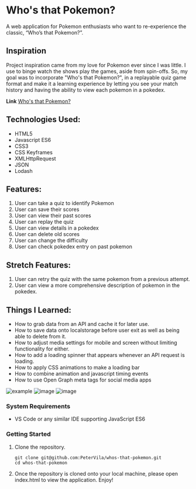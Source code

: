 # Who's that Pokemon?

A web application for Pokemon enthusiasts who want to re-experience the classic, “Who’s that Pokemon?”. <br />

## Inspiration
Project inspiration came from my love for Pokemon ever since I was little. I use to binge watch the shows play the games, aside from spin-offs. So, my goal was to incorporate "Who's that Pokemon?", in a replayable quiz game format and make it a learning experience by letting you see your match history and having the ability to view each pokemon in a pokedex. <br />

**Link**
[Who's that Pokemon?](https://petervila.github.io/whos-that-pokemon/)

## Technologies Used: 
* HTML5
* Javascript ES6
* CSS3
* CSS Keyframes
* XMLHttpRequest
* JSON
* Lodash

## Features: 
1. User can take a quiz to identify Pokemon
2. User can save their scores
3. User can view their past scores
4. User can replay the quiz
5. User can view details in a pokedex
6. User can delete old scores
7. User can change the difficulty
8. User can check pokedex entry on past pokemon

## Stretch Features:
1. User can retry the quiz with the same pokemon from a previous attempt.
2. User can view a more comprehensive description of pokemon in the pokedex.

## Things I Learned: 
* How to grab data from an API and cache it for later use.
* How to save data onto localstorage before user exit as well as being able to delete from it.
* How to adjust media settings for mobile and screen without limiting functionality for either.
* How to add a loading spinner that appears whenever an API request is loading.
* How to apply CSS animations to make a loading bar
* How to combine animation and javascript timing events
* How to use Open Graph meta tags for social media apps

![example](https://user-images.githubusercontent.com/42393951/142511431-84a49118-76af-4b3c-a095-2de155ec4109.gif)
![image](https://user-images.githubusercontent.com/42393951/142511439-c281c0aa-9685-45fb-8c1a-4d13a6464d6c.png)
![image](https://user-images.githubusercontent.com/42393951/142511450-f7694514-200b-44c9-9dc6-4b2fb5c18f75.png)

### System Requirements

- VS Code or any similar IDE supporting JavaScript ES6

### Getting Started

1. Clone the repository.

    ```shell
    git clone git@github.com:PeterVila/whos-that-pokemon.git
    cd whos-that-pokemon
    ```

2. Once the repository is cloned onto your local machine, please open index.html to view the application. Enjoy!
